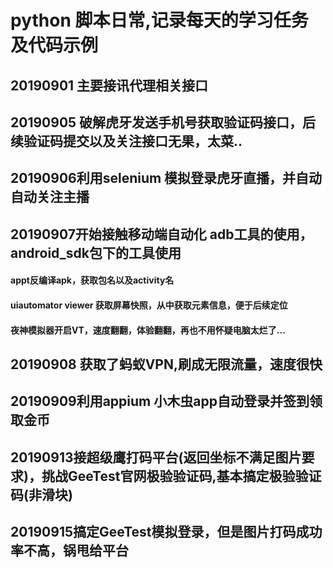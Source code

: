 # python 脚本日常,记录每天的学习任务及代码示例

## 20190901 主要接讯代理相关接口


## 20190905 破解虎牙发送手机号获取验证码接口，后续验证码提交以及关注接口无果，太菜..

 
## 20190906利用selenium 模拟登录虎牙直播，并自动自动关注主播

## 20190907开始接触移动端自动化 adb工具的使用，android_sdk包下的工具使用
#### appt反编译apk，获取包名以及activity名
#### uiautomator viewer 获取屏幕快照，从中获取元素信息，便于后续定位
#### 夜神模拟器开启VT，速度翻翻，体验翻翻，再也不用怀疑电脑太烂了...


## 20190908 获取了蚂蚁VPN,刷成无限流量，速度很快


## 20190909利用appium 小木虫app自动登录并签到领取金币

## 20190913接超级鹰打码平台(返回坐标不满足图片要求)，挑战GeeTest官网极验验证码,基本搞定极验验证码(非滑块)

## 20190915搞定GeeTest模拟登录，但是图片打码成功率不高，锅甩给平台

